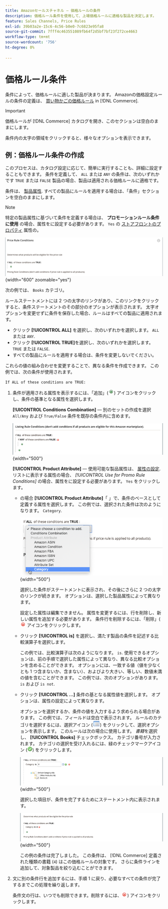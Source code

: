 ```yaml
---
title: Amazonセールスチャネル — 価格ルールの条件
description: 価格ルール条件を使用して、上場価格ルールに適格な製品を決定します。
feature: Sales Channels, Price Rules
exl-id: 39b03a2e-15c6-4c56-b0e0-7c6823e95fa8
source-git-commit: 7fff4c463551089fb64f2d5bf7bf23f272ce4663
workflow-type: tm+mt
source-wordcount: '756'
ht-degree: 0%

---
```


# 価格ルール条件

条件によって、価格ルールに適した製品が決まります。 Amazonの価格設定ルールの条件の定義は、 [買い物かごの価格ルール](https://experienceleague.adobe.com/docs/commerce-admin/marketing/promotions/cart-rules/price-rules-cart.html) in [!DNL Commerce].

>[!IMPORTANT]
>
>価格ルールが [!DNL Commerce] カタログを開き、このセクションは空白のままにします。

条件内の太字の領域をクリックすると、様々なオプションを表示できます。

## 例：価格ルール条件の作成

このプロセスは、カタログ設定に応じて、簡単に実行することも、詳細に設定することもできます。 条件を定義して、 `ALL` または `ANY` の条件は、次のいずれかです `TRUE` または `FALSE` 製品の場合、製品は適用される価格ルールに適格です。

条件は、 [製品属性](https://experienceleague.adobe.com/docs/commerce-admin/catalog/product-attributes/product-attributes.html). すべての製品にルールを適用する場合は、「条件」セクションを空白のままにします。

>[!NOTE]
>
>特定の製品属性に基づいて条件を定義する場合は、 **プロモーションルール条件に使用** の場合、属性をに設定する必要があります。 `Yes` の [ストアフロントのプロパティ](https://experienceleague.adobe.com/docs/commerce-admin/catalog/product-attributes/create/attribute-product-create.html) 属性の。

![価格ルール条件 — 明細 1](assets/ob-price-rules-condition-1.png){width="600" zoomable="yes"}

次の例では、 `Books` カテゴリ。

ルールステートメントには 2 つの太字のリンクがあり、このリンクをクリックすると、条件ステートメントのその部分のオプションが表示されます。 太字オプションを変更せずに条件を保存した場合、ルールはすべての製品に適用されます。

- クリック **[!UICONTROL ALL]** を選択し、次のいずれかを選択します。 `ALL` または `ANY`.
- クリック **[!UICONTROL TRUE]**&#x200B;を選択し、次のいずれかを選択します。 `TRUE` または `FALSE`.
- すべての製品にルールを適用する場合は、条件を変更しないでください。

これらの値の組み合わせを変更することで、異なる条件を作成できます。 この例では、次の条件が使用されます。

`If ALL of these conditions are TRUE:`

1. 条件が適用される属性を表示するには、「追加」(![追加アイコン](assets/btn-add-grn.png)) アイコンをクリックし、条件の基準となる属性を選択します。

   **[!UICONTROL Conditions Combination]**  — 別のセットの作成を選択 `All/Any` および `True/False` 条件を既存の条件内に含めます。

   ![価格ルール条件の組み合わせ](assets/ob-conditions-combinations.png){width="500"}

   **[!UICONTROL Product Attribute]**  — 使用可能な製品属性は、 [属性の設定](https://experienceleague.adobe.com/docs/commerce-admin/catalog/product-attributes/create/attribute-product-create.html). リストに表示する属性の場合、 *[!UICONTROL Use for Promo Rule Conditions]* の場合、属性をに設定する必要があります。 `Yes` をクリックします。

   - の場合 **[!UICONTROL Product Attribute]**「 」で、条件のベースとして定義する属性を選択します。 この例では、選択された条件は次のようになります。 `Category`.

     ![価格ルール条件 — 明細 2、パート 2](assets/ob-price-rule-condition-2.png){width="500"}

     選択した条件がステートメントに表示され、その後にさらに 2 つの太字のリンクが続きます。 オプションは、選択した製品属性によって異なります。

     設定した属性は編集できません。 属性を変更するには、行を削除し、新しい属性を追加する必要があります。 条件行を削除するには、「削除」(![削除アイコン](assets/btn-del-red.png) アイコンをクリックします。

   - クリック **[!UICONTROL is]** を選択し、満たす製品の条件を記述する比較演算子を選択します。

     この例では、比較演算子は次のようになります。 `is`. 使用できるオプションは、前の手順で選択した属性によって異なり、異なる比較オプションを含めることができます。 オプションには、一致する値（値を少なくとも 1 つ含まないか、含まない）、およびより大きい、等しい、数値未満の値を含むことができます。 この例では、次のオプションがあります。 `is` および `is not`.

   - クリック **[!UICONTROL ...]** 条件の基となる属性値を選択します。 オプションは、属性の設定によって異なります。

     オプションを選択するか、条件の値を入力するよう求められる場合があります。 この例では、フィールドは空白で表示されます。 ルールのカテゴリを選択するには、選択アイコン (![選択アイコン](assets/btn-chooser.png)) をクリックして、選択オプションを表示します。 このルールは次の場合に使用します。 _書籍_&#x200B;を選択し、 **[!UICONTROL Books]** チェックボックス。 カテゴリ番号が入力されます。 カテゴリの選択を受け入れるには、緑のチェックマークアイコン (![チェックマークアイコン](assets/btn-check-mark-green.png)) をクリックします。

     ![価格ルール条件 — 明細 2、パート 3](assets/ob-price-rule-condition-3.png){width="500"}

     選択した項目が、条件を完了するためにステートメント内に表示されます。

     ![価格ルール条件 — 明細 2、パート 4](assets/ob-price-rule-condition-4.png){width="500"}

     この例の条件は完了しました。 この条件は、 [!DNL Commerce] 定義された種類の書籍 (`4`) はこの価格ルールの対象です。 さらに条件ラインを追加して、対象製品を絞り込むことができます。

1. 文に別の条件行を追加するには、手順 1 に戻り、必要なすべての条件が完了するまでこの処理を繰り返します。

   条件文の行は、いつでも削除できます。削除するには、![削除アイコン](assets/btn-del-red.png)) アイコンをクリックします。
